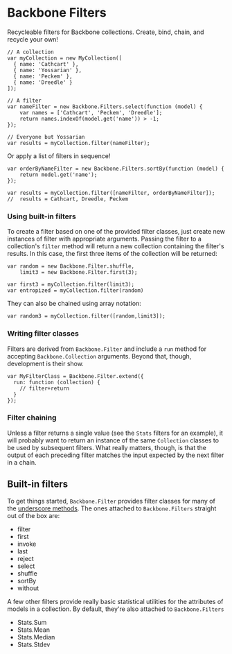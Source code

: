 Backbone Filters
================

Recycleable filters for Backbone collections. Create, bind, chain, and 
recycle your own!

    // A collection
    var myCollection = new MyCollection([
      { name: 'Cathcart' },
      { name: 'Yossarian' },
      { name: 'Peckem' },
      { name: 'Dreedle' }
    ]);

    // A filter
    var nameFilter = new Backbone.Filters.select(function (model) {
        var names = ['Cathcart', 'Peckem', 'Dreedle'];
        return names.indexOf(model.get('name')) > -1;
    });

    // Everyone but Yossarian
    var results = myCollection.filter(nameFilter); 

Or apply a list of filters in sequence!

    var orderByNameFilter = new Backbone.Filters.sortBy(function (model) {
        return model.get('name');
    });

    var results = myCollection.filter([nameFilter, orderByNameFilter]);
    //  results = Cathcart, Dreedle, Peckem

### Using built-in filters

To create a filter based on one of the provided filter classes, just create
new instances of filter with appropriate arguments. Passing the filter to a 
collection's `filter` method will return a new collection containing the 
filter's results. In this case, the first three items of the collection will 
be returned:

    var random = new Backbone.Filter.shuffle,
        limit3 = new Backbone.Filter.first(3);

    var first3 = myCollection.filter(limit3);
    var entropized = myCollection.filter(random)

They can also be chained using array notation:

    var random3 = myCollection.filter([random,limit3]);

### Writing filter classes

Filters are derived from `Backbone.Filter` and include a `run` method for
accepting `Backbone.Collection` arguments. Beyond that, though, development
is their show.

    var MyFilterClass = Backbone.Filter.extend({
      run: function (collection) {
        // filter+return
      }
    });

### Filter chaining

Unless a filter returns a single value (see the `Stats` filters for an example),
it will probably want to return an instance of the same `Collection` classes to
be used by subsequent filters. What really matters, though, is that the output
of each preceding filter matches the input expected by the next filter in a 
chain.

## Built-in filters

To get things started, `Backbone.Filter` provides filter classes for many of the 
[underscore methods](http://documentcloud.github.com/backbone/#Collection-Underscore-Methods).
The ones attached to `Backbone.Filters` straight out of the box are:

* filter
* first
* invoke
* last
* reject
* select
* shuffle
* sortBy
* without

A few other filters provide really basic statistical utilities for the attributes
of models in a collection. By default, they're also attached to `Backbone.Filters`

* Stats.Sum
* Stats.Mean
* Stats.Median
* Stats.Stdev

